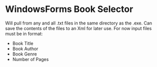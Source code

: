 # WindowsForms Book Selector
Will pull from any and all .txt files in the same directory as the .exe.
Can save the contents of the files to an Xml for later use.
For now input files must be in format: 
- Book Title
- Book Author
- Book Genre
- Number of Pages
